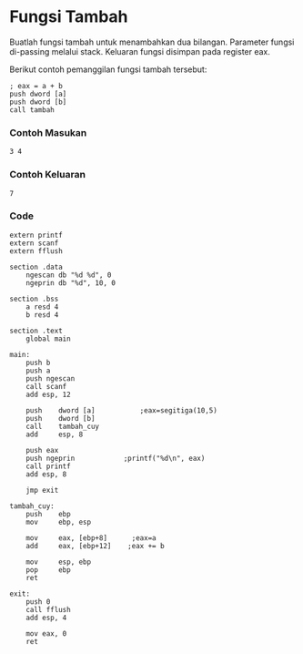 # Fungsi Tambah

Buatlah fungsi tambah untuk menambahkan dua bilangan. Parameter fungsi di-passing melalui stack. Keluaran fungsi disimpan pada register eax.

Berikut contoh pemanggilan fungsi tambah tersebut:
```
; eax = a + b
push dword [a]
push dword [b]
call tambah
```
### Contoh Masukan
```
3 4
```

### Contoh Keluaran
```
7
```
### Code
```
extern printf
extern scanf
extern fflush
 
section .data
    ngescan db "%d %d", 0
    ngeprin db "%d", 10, 0
 
section .bss
    a resd 4
    b resd 4
 
section .text
    global main
 
main:
    push b
    push a
    push ngescan
    call scanf
    add esp, 12
 
    push    dword [a]           ;eax=segitiga(10,5)
    push    dword [b]
    call    tambah_cuy
    add     esp, 8
 
    push eax
    push ngeprin            ;printf("%d\n", eax)
    call printf
    add esp, 8
 
    jmp exit
 
tambah_cuy:
    push    ebp
    mov     ebp, esp
 
    mov     eax, [ebp+8]      ;eax=a
    add     eax, [ebp+12]    ;eax += b
 
    mov     esp, ebp
    pop     ebp
    ret
 
exit:
    push 0
    call fflush
    add esp, 4
 
    mov eax, 0
    ret
```
